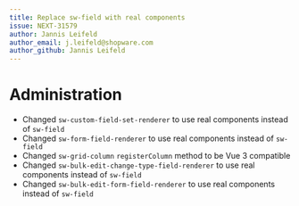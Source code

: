```yaml
---
title: Replace sw-field with real components
issue: NEXT-31579
author: Jannis Leifeld
author_email: j.leifeld@shopware.com
author_github: Jannis Leifeld
---
```

# Administration
* Changed `sw-custom-field-set-renderer` to use real components instead of `sw-field`
* Changed `sw-form-field-renderer` to use real components instead of `sw-field`
* Changed `sw-grid-column` `registerColumn` method to be Vue 3 compatible
* Changed `sw-bulk-edit-change-type-field-renderer` to use real components instead of `sw-field`
* Changed `sw-bulk-edit-form-field-renderer` to use real components instead of `sw-field`

